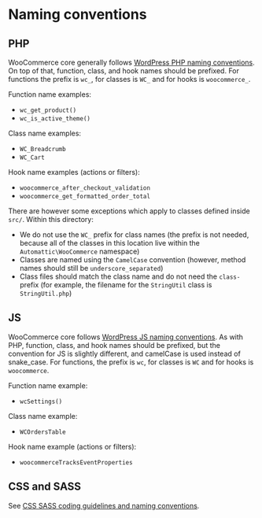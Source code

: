 # Naming conventions

## PHP

WooCommerce core generally follows [WordPress PHP naming conventions](https://make.wordpress.org/core/handbook/best-practices/coding-standards/php/#naming-conventions). On top of that, function, class, and hook names should be prefixed. For functions the prefix is `wc_`, for classes is `WC_` and for hooks is `woocommerce_`.

Function name examples:

- `wc_get_product()`
- `wc_is_active_theme()`

Class name examples:

- `WC_Breadcrumb`
- `WC_Cart`

Hook name examples (actions or filters):

- `woocommerce_after_checkout_validation`
- `woocommerce_get_formatted_order_total`

There are however some exceptions which apply to classes defined inside `src/`. Within this directory:

- We do not use the `WC_` prefix for class names (the prefix is not needed, because all of the classes in this location live within the `Automattic\WooCommerce` namespace)
- Classes are named using the `CamelCase` convention (however, method names should still be `underscore_separated`)
- Class files should match the class name and do not need the `class-` prefix (for example, the filename for the `StringUtil` class is `StringUtil.php`)

## JS

WooCommerce core follows [WordPress JS naming conventions](https://developer.wordpress.org/coding-standards/wordpress-coding-standards/javascript/#naming-conventions). As with PHP, function, class, and hook names should be prefixed, but the convention for JS is slightly different, and camelCase is used instead of snake_case. For functions, the prefix is `wc`, for classes is `WC` and for hooks is `woocommerce`.

Function name example:

- `wcSettings()`

Class name example:

- `WCOrdersTable`

Hook name example (actions or filters):

- `woocommerceTracksEventProperties`

## CSS and SASS

See [CSS SASS coding guidelines and naming conventions](https://github.com/woocommerce/woocommerce/wiki/CSS-SASS-coding-guidelines-and-naming-conventions).

